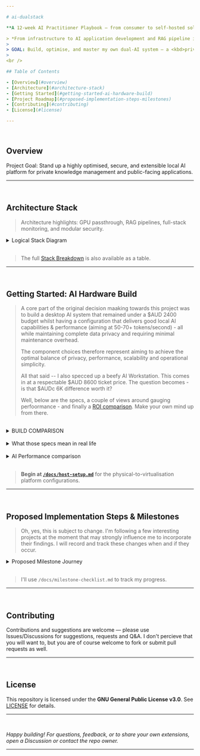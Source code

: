 ```yaml
---

# ai-dualstack

**A 12-week AI Practitioner Playbook – from consumer to self-hosted solution**

> *From infrastructure to AI application development and RAG pipeline integration, modularised for week-by-week learning and future-proof skills development.*
>
> GOAL: Build, optimise, and master my own dual-AI system — a <kbd>private</kbd> “Second Brain” & <kbd>public</kbd> AI deployment — using Proxmox, GPU passthrough, Ollama, Qwen, Mistral, vector databases, and a robust dev stack.  
>  
<br />

## Table of Contents

- [Overview](#overview) 
- [Architecture](#architecture-stack)
- [Getting Started](#getting-started-ai-hardware-build)
- [Project Roadmap](#proposed-implementation-steps-milestones)
- [Contributing](#contributing)
- [License](#license)

---
```

<br />

## Overview
Project Goal: Stand up a highly optimised, secure, and extensible local AI platform for private knowledge management and public-facing applications.

---
<br />

## **Architecture Stack**
> Architecture highlights: GPU passthrough, RAG pipelines, full-stack monitoring, and modular security.

<details><summary>Logical Stack Diagram</summary>

```mermaid
---
title: Logical Architecture Stack
config:
    displayMode: compact
    look: neo
    theme: dark
    themeVariables:
        fontFamily:	Courier New, monospace, Lucida Console, monospace;
        fontSize: 16;
    layout: dagre
---
flowchart TB
    %% === USERS ===
    subgraph Users["User Layer"]
        U1["Computing Devices"]
        U2["Personal Devices"]
        U3["Web Browsers"]
    end

    %% === UI LAYER ===
    subgraph UI["User Interface Layer"]
        UI1@{ shape: "trap-t", label: "Web & Mobile Apps" }
        UI2@{ shape: "trap-t", label: "Development IDEs" }
        UI3@{ shape: "trap-t", label: "SSH/VPN" }
    end

    %% === APPLICATION LAYER ===
    subgraph APPS["Application Layer"]
        subgraph PrivateApp["Private Environment"]
            direction BT
            P1@{ shape: "stadium", label: "PrivateGPT" }
            P2@{ shape: "stadium", label: "Personal AI Assistant" }
            P3@{ shape: "stadium", label: "Document Analysis" }
        end

        subgraph PublicApp["Public Environment"]
            direction TB
            PU1@{ shape: "stadium", label: "Agentic ChatBot" }
            PU2@{ shape: "stadium", label: "Multi-tenant Platform" }
            PU3@{ shape: "stadium", label: "POC Applications" }
        end
    end

    %% === COMPUTE ===
    subgraph Compute["Compute & Models"]
        direction TB
        M2@{ shape: "notch-pent", label: "Public: Mistral 7B [RTX 3060]" }
        M1@{ shape: "notch-pent", label: "Private: Qwen 2.5  [RTX 5090]" }
    end

    %% === AI SERVICES ===
    subgraph AIServices["AI Services Layer"]
        direction TB
        AI1@{ shape: "hex", label: "LangChain Orchestration" }
        AI2@{ shape: "hex", label: "Ollama Runtime" }
        AI3@{ shape: "hex", label: "CrewAI Agents" }
        AI4@{ shape: "hex", label: "LlamaIndex RAG" }
    end

    %% === DATA LAYER ===
    subgraph Data["Data Layer"]
        direction TB
        D1@{ shape: "cyl", label: "Chroma Vector DB" }
        D2@{ shape: "cyl", label: "Qdrant Vector DB" }
        D3@{ shape: "cyl", label: "PostgreSQL" }
        D4@{ shape: "cyl", label: "Redis Cache" }
    end

    %% === VIRTUAL ENVIRONMENT ===
    subgraph PVE["PROXMOX VE"]
        subgraph LXC["Linux Containers"]
            LX1["Relational DB LXC"]
            LX2["Cache LXC"]
            LX3["Security LXC"]
            LX4["CI/CD LXC"]
            LX5["Monitoring LXC"]
            LX6["Backup LXC"]
        end
        subgraph VM["Virtual Machines"]
            subgraph VM1["Ubuntu VM 1"]
                DA1["Dockerised Services"]
            end
            subgraph VM2["Ubuntu VM 2"]
                DA2["Dockerised Services"]
            end
        end
    end

    %% === INFRASTRUCTURE ===
    subgraph Infra["Server"]
        subgraph GPU["GPU"]
        direction TB
            GPU1@{ label: "5090" }
            GPU2["3060"]
        end
        subgraph CPU["CPU"]
        direction TB
            cpu["Intel Core Ultra 9 285K"]
            ram["128GB 6000MHz (4x32GB) DDR5"]
        end
        subgraph DISK["STORAGE"]
        direction TB
            d1["Storage: NVMe Mirror 1"]
            d2["Storage: NVMe Mirror 2"]
        end
        subgraph NW["NETWORK"]
        direction LR
            nw1["Internet"]
            nw2(("LAN"))
        end
    end

  %% Legend
  subgraph Legend[Legend]
  direction LR
    L1["Private Environment"]:::private
    L2["Public Environment"]:::public
  end

    %% FLOWS
        Users ~~~ UI 
        	U3 ~~~ UI1
            U1 ~~~ UI2
            U1 ~~~ UI3
        UI1 --> PublicApp
        UI3 --> PrivateApp
            M2 ~~~ D2
            M1 ~~~ D1
        D3 --> LX1 ~~~ LX4 ~~~ LX3
        D4 --> LX2 ~~~ LX5 ~~~ LX6
        LX3 ~~~ d1
        LX6 ~~~ d2
        PrivateApp --> M1 ~~~ AIServices ~~~ D1 --> VM1 --> GPU1
        PublicApp --> M2 ~~~ AIServices ~~~ D2 --> VM2 --> GPU2 
        VM ~~~ GPU
        d1 ~~~ cpu
        GPU2 ~~~ ram
        Infra ~~~ Legend

    GPU1@{ shape: "display", label: "RTX 5090" }
    GPU2@{ shape: "display", label: "RTX 3060" }
    d1@{ shape: "disk", label: "Storage: NVMe Mirror 1" }
    d2@{ shape: "disk", label: "Storage: NVMe Mirror 2" }
    nw1@{ shape: dbl-circ}

    %% === STYLING ===
    classDef private fill:#D0EECF,stroke:#00663F,stroke-width:2px; 
    classDef public  fill:#FFE5E0,stroke:#990000,stroke-width:2px;
    classDef legend  fill:#F0F0F0,stroke:#AAAAAA,stroke-width:1px;

    class P1,P2,P3,M1,D1,GPU1,VM1 private
    class PU1,PU2,PU3,M2,D2,GPU2,VM2 public

	style Infra stroke-width:2px,stroke:#000000,fill:#737373
	style DISK stroke-width:2px,stroke-dasharray:5 5,fill:#545454
	style GPU stroke-width:0.5px,stroke-dasharray:5 5,fill:#545454
	style NW stroke-width:1px,stroke-dasharray:5 5,fill:#545454
	style PVE fill:#545454
	style LXC stroke-width:0.5px,stroke-dasharray:5 5,stroke:#FFFFFF,fill:#737373
	style VM stroke-width:0.5px,stroke-dasharray:5 5,stroke:#FFFFFF,fill:#737373
	style Data fill:#737373
	style AIServices fill:#737373
	style APPS fill:#545454
	style PrivateApp fill:#737373
	style PublicApp fill:#737373
	style UI fill:#737373
	style Users fill:#737373
	style Compute fill:#545454
	style GPU1 color:#7ED957,stroke-width:2px,stroke:#00BF63
	style GPU2 color:#FF3131,stroke-width:2px,stroke:#FF3131
	style P1 color:#000000
	style P2 color:#000000
	style P3 color:#000000
	style M1 color:#000000
	style M2 color:#000000
	style PU1 color:#000000
	style PU2 color:#000000
	style PU3 color:#000000
	style D1 color:#000000
	style D2 color:#000000
	style VM1 color:#000000
	style VM2 color:#000000
	style CPU fill:#545454
	style cpu fill:#D9D9D9,color:#000000
	style ram color:#000000,fill:#D9D9D9
	style d1 fill:#000000,color:#FFFFFF
	style d2 fill:#D9D9D9,color:#000000
	style nw2 fill:#D0EECF
	style nw1 color:#FF3131,fill:#FFE5E0
	style Legend stroke-width:1px,stroke-dasharray:5 5
	style L1 color:#000000,stroke-width:2px,stroke:#00BF63
	style L2 color:#000000,stroke-width:2px,stroke:#FF3131
```

</details>   
   <br>

> The full [Stack Breakdown](../../undefined) is also available as a table.

---
<br />

## Getting Started: AI Hardware Build
> A core part of the original decision maaking towards this project was to build a desktop AI system that remained under a $AUD 2400 budget whilst having a configuration that delivers good local AI capabilities \& performance (aiming at 50-70+ tokens/second) - all while maintaining complete data privacy and requiring minimal maintenance overhead. 
>
> The component choices therefore represent aiming to achieve the optimal balance of privacy, performance, scalability and operational simplicity. 
>
> All that said -- I also specced up a beefy AI Workstation. This comes in at a respectable $AUD 8600 ticket price. The question becomes - is that $AUDc 6K difference worth it? 
>
>Well, below are the specs, a couple of views around gauging perfoormance - and finally a [ROI comparison](../../undefined#roi-analysis). Make your own mind up from there.
<br />
<details><summary>BUILD COMPARISON</summary>

| Component                                                               | **Desktop AI Build**                                                                      | **Workstation AI Build**                                                                                         |
|-------------------------------------------------------------------------|-------------------------------------------------------------------------------------------|------------------------------------------------------------------------------------------------------------------|
| **[CPU](../../undefined#️-cpu-comparison)**           | Intel Core i5-14400F — Base 2.5GHz / Turbo 4.7GHz, 10C (6P+4E) / 16T, 65W (LGA1700)       | Intel Core **Ultra 9 285K** — Base ~3.2GHz / Turbo 5.7GHz, **24C (8P+16E) / 24T**, up to 250W (LGA1851), **NPU** |
| **CPU Cooler**                                                          | Thermalright **Peerless Assassin 140 Black** (dual-tower air)                             | Thermalright **Frozen Warframe 360** ARGB (360 mm AIO)                                                           |
| **Motherboard**                                                         | Gigabyte B760 Gaming AX / similar (DDR5, ATX, Wi-Fi 6, 2.5GbE)                            | ASUS **TUF Z890-Plus WiFi** (DDR5, **PCIe 5.0**, Wi-Fi 7 class, 2.5GbE)                                          |
| **Memory**                                                              | **128 GB DDR5-6000** (4×32 GB)                                                            | **128 GB DDR5-5600** (4×32 GB)                                                                                   |
| **[GPU](../../undefined#-gpu-comparison) (Primary)** | MSI GeForce **RTX 3060** Ventus 2X 12G OC — 12 GB GDDR6, PCIe 4.0, 3×DP 1.4a + 1×HDMI 2.1 | ZOTAC GAMING **RTX 5090 32 GB** — GDDR7, PCIe **5.0**, 3×DP 2.1a + 1×HDMI, advanced cooling                      |
| **GPU (Secondary)**                                                     | —                                                                                         | MSI GeForce **RTX 3060** Ventus 2X 12G OC — 12 GB GDDR6                                                          |
| **[Storage](../../undefined#-storage-comparison)**   | **2 TB NVMe** (2×1 TB PCIe 4.0)                                                           | **3 TB usable NVMe** ( (2×1 TB) RAID1 + (2×2 TB) RAID1, PCIe 4.0 )                                               |
| **Case**                                                                | Montech **AIR 1000 Premium** (mid-tower, airflow)                                         | **ASUS ProArt PA602** (E-ATX, creator-grade, high airflow)                                                       |
| **PSU**                                                                 | Cooler Master **MWE Gold V2 750 W** (80+ Gold)                                            | ASUS **ROG STRIX 1200G** (80+ Gold) / or 1200–1600 W class                                                       |
| **Fans / Extras**                                                       | 3x 140 mm high-flow case fans                                                             | 2x 200mm + 1x 140mm Case fans; Additional 3x 140 mm high-flow fans; anti-sag GPU bracket                         |
| **OS**                                                                  | Ubuntu/Proxmox                                                                            | **Proxmox VE** / Ubuntu for virtualised stacks                                                                   |

</details>
<br />
<details><summary>What those specs mean in real life</summary>
	
| Domain                  | What changes                          | Why it matters in your AI hub                                                                                                                                          |
|:------------------------|:--------------------------------------|:-----------------------------------------------------------------------------------------------------------------------------------------------------------------------|
| **Parallel pipelines**  | 24C/24T vs 10C/16T                    | **More concurrent workers**: faster doc ingestion, chunking, embedding, vector indexing, PDF parsing, OCR, ASR – all at once without starving the model server.        |
| **Latency under load**  | Bigger L2/L3 (40MB/36MB)              | **Lower cache misses** in token decode loops, JSON parsing, HTTP frameworks; steadier p95 latency when RAG + agents + API traffic hit together.                        |
| **Throughput ceilings** | Higher P-core turbo + sustained power | **Sustained boost** during long jobs (ingest, batch embedding, FAISS/ANN build); fewer “down-clocks” once the case warms up.                                           |
| **Virtualisation**      | More cores + bigger uncore            | **Hard isolation**: dedicate whole cores + a full GPU per VM (e.g., Proxmox). Private “Second Brain” can’t be impacted by public POC load.                             |
| **I/O bandwidth**       | Z890, PCIe **5.0**, more lanes        | **More NVMe at x4 each** and **GPU on Gen5** → fewer bus bottlenecks when you slam disk (Unstructured/LlamaParse) and serve models simultaneously.                     |
| **Media offload**       | iGPU (Quick Sync) present             | Free the 5090 for inference; use the iGPU for **transcodes/screen share/recording** in demos, or WebRTC gateways.                                                      |
| **On-CPU AI**           | **NPU** on Arrow Lake                 | Offload **small models** / filters via **OpenVINO** (e.g., TTS, OCR pre-/post-processing). Not a big LLM accelerator, but **frees CPU/GPU cycles** for the main graph. |
| **Storage topology**    | RAID1 + RAID1 (3 TB usable)           | **Redundancy** and **parallel reads**; safer for always-on quorums (Postgres/Qdrant) and faster cold-start reload of indices than a single 2 TB.                       |
| **Power headroom**      | 1200 W vs 750 W                       | **Fewer brownouts/throttles** when both GPUs and the CPU surge; leaves room for future drives or a higher-TDP GPU.                                                     |
</details>
<br />
<details><summary>AI Performance comparison</summary>

| Metric                       | Desktop AI                   | Workstation AI                       | What you feel day-to-day                                                   |
|:-----------------------------|:-----------------------------|:-------------------------------------|:---------------------------------------------------------------------------|
| **Max viable model**         | ~30B quantised (tight)       | **70B+** quantised / mixed-precision | Bigger models and/or larger batch sizes without juggling VRAM.             |
| **RAG QPS (steady)**         | Moderate (single-tenant)     | **High**, survives load spikes       | Public POC traffic won’t tank your private assistant.                      |
| **Batch embedding**          | Minutes for large corpora    | **2–4× faster** end-to-end           | Cores + cache + PCIe keep workers fed; less tail latency.                  |
| **Agent graphs**             | Occasional stalls under load | **Smooth concurrency**               | Orchestrators (LangChain/LangGraph/CrewAI) keep parallel tools responsive. |
| **Virtual machines**         | Not recommended for GPU      | **Yes**: one GPU per VM              | Clean dev/prod separation, easier demos.                                   |
| **Media/ASR/TTS side-tasks** | Eats CPU/GPU budget          | **iGPU/NPU offload**                 | Keeps the main LLM hot path snappy.                                        |
| **Resilience**               | Single disk set              | **Mirrored sets**                    | Safe rebuilds, faster index reloads.                                       |
| **Thermals / acoustics**     | Air, OK under load           | **360 mm AIO + big chassis**         | Sustained boost clocks with lower noise.                                   |
</details>
<br />


> **Begin at [`/docs/host-setup.md`](/docs/host-setup.md)** for the physical-to-virtualisation platform configurations.

---
<br />


## Proposed Implementation Steps & Milestones
> Oh, yes, this is subject to change. I'm following a few interesting projects at the moment that may strongly influence me to incorporate their findings. I will record and track these changes when and if they occur.

<details><summary>Proposed Milestone Journey</summary>

| Step | Focus Area                                      | Key Outcome/Deliverable                             |
|------|-------------------------------------------------|-----------------------------------------------------|
| 1    | Host Setup, BIOS, Proxmox VE Install            | Secure, accessible Proxmox VE host                  |
| 2    | RAID/LVM Storage, Network, Access Config        | Storage pools, static IP, remote admin              |
| 3    | GPU Passthrough Enablement (BIOS \+ Host)       | IOMMU/VT-d validated, RTX 3060 isolated             |
| 4    | Proxmox VM/LXC Creation, Topology Tuning        | Private AI VM and Public AI LXC in place            |
| 5    | CPU/Memory/NUMA/IO Tuning                       | Optimized resource configs, hugepages, pinning      |
| 6    | Private AI Stack (Ollama \+ Qwen \+ Qdrant)     | Private AI VM serving LLM via WebUI, private vector |
| 7    | Public AI Stack (Ollama \+ Mistral \+ ChromaDB) | Public AI LXC serving LLM, ChromaDB API functional  |
| 8    | Docker Compose, Networking                      | Compose workflows, isolated/bridged subnets         |
| 9    | Monitoring: Prometheus, Grafana, Alerting       | Dashboards and health alerts for all infra          |
| 10   | Backup, Recovery, Automation                    | Automated backup scripts, disaster recovery tested  |
| 11   | RAG Pipeline, Dev Container, Jupyter            | Document chunking, dev tools, JupyterLab online     |
| 12   | Security Review, Benchmark, Final Tuning        | Firewall finalization, performance, handover docs   |

</details>
<br />

> I'll use `/docs/milestone-checklist.md` to track my progress.

---
<br />

## Contributing

Contributions and suggestions are welcome — please use Issues/Discussions for suggestions, requests and Q&A. I don't percieve that you will want to, but you are of course welcome to fork or submit pull requests as well.

---
<br />

## License

This repository is licensed under the **GNU General Public License v3.0**. See [LICENSE](LICENSE) for details.

---
<br />

*Happy building! For questions, feedback, or to share your own extensions, open a Discussion or contact the repo owner.*

---


